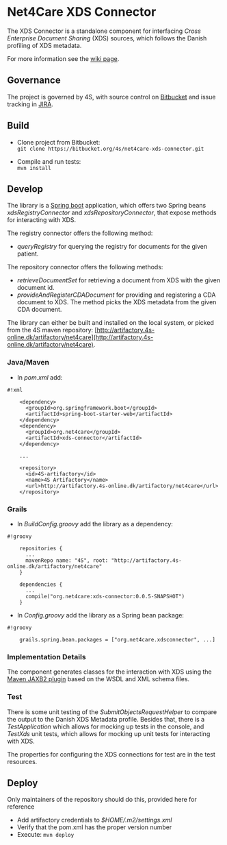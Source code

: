 # Net4Care XDS Connector

The XDS Connector is a standalone component for interfacing *Cross Enterprise Document Sharing* (XDS) sources, 
which follows the Danish profiling of XDS metadata.

For more information see the [wiki page]([http://wiki.4s-online.dk/doku.php?id=net4care:xds-connector:overview).

## Governance
The project is governed by 4S, with source control on [Bitbucket](https://bitbucket.org/4s/net4care-xds-connector)
and issue tracking in [JIRA](https://issuetracker4s.atlassian.net/browse/NXC).

## Build
 - Clone project from Bitbucket:  
   `git clone https://bitbucket.org/4s/net4care-xds-connector.git`

 - Compile and run tests:  
   `mvn install`

## Develop

The library is a [Spring boot](http://projects.spring.io/spring-boot) application, which offers two Spring beans
*xdsRegistryConnector* and *xdsRepositoryConnector*, that expose methods for interacting with XDS.

The registry connector offers the following method:  
  - *queryRegistry* for querying the registry for documents for the given patient.

The repository connector offers the following methods:  
  - *retrieveDocumentSet* for retrieving a document from XDS with the given document id.  
  - *provideAndRegisterCDADocument* for providing and registering a CDA document to XDS. 
 The method picks the XDS metadata from the given CDA document.

The library can either be built and installed on the local system, or picked from the 4S maven repository: [http://artifactory.4s-online.dk/artifactory/net4care](http://artifactory.4s-online.dk/artifactory/net4care).

### Java/Maven
  - In *pom.xml* add:
```
#!xml

    <dependency>
      <groupId>org.springframework.boot</groupId>
      <artifactId>spring-boot-starter-web</artifactId>
    </dependency>
    <dependency>  
      <groupId>org.net4care</groupId>  
      <artifactId>xds-connector</artifactId>  
    </dependency>

    ...

    <repository>
      <id>4S-artifactory</id>
      <name>4S Artifactory</name>
      <url>http://artifactory.4s-online.dk/artifactory/net4care</url>
    </repository>
```

### Grails
  - In *BuildConfig.groovy* add the library as a dependency:  

```
#!groovy

    repositories {
      ...
      mavenRepo name: "4S", root: "http://artifactory.4s-online.dk/artifactory/net4care"
    }

    dependencies {
      ...
      compile("org.net4care:xds-connector:0.0.5-SNAPSHOT")
    }
```
  - In *Config.groovy* add the library as a Spring bean package:
```
#!groovy

    grails.spring.bean.packages = ["org.net4care.xdsconnector", ...]
```

### Implementation Details

The component generates classes for the interaction with XDS using the
[Maven JAXB2 plugin](https://java.net/projects/maven-jaxb2-plugin/pages/Home)
based on the WSDL and XML schema files.

### Test

There is some unit testing of the *SubmitObjectsRequestHelper* to compare the output to the Danish XDS Metadata profile.
Besides that, there is a *TestApplication* which allows for mocking up tests in the console, and *TestXds* unit tests,
which allows for mocking up unit tests for interacting with XDS.

The properties for configuring the XDS connections for test are in the test resources.

## Deploy
Only maintainers of the repository should do this, provided here for reference

 - Add artifactory credentials to *$HOME/.m2/settings.xml*
 - Verify that the pom.xml has the proper version number
 - Execute: `mvn deploy`